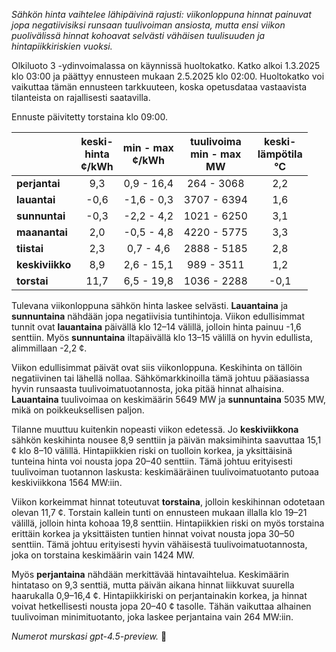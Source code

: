 *Sähkön hinta vaihtelee lähipäivinä rajusti: viikonloppuna hinnat painuvat jopa negatiivisiksi runsaan tuulivoiman ansiosta, mutta ensi viikon puolivälissä hinnat kohoavat selvästi vähäisen tuulisuuden ja hintapiikkiriskien vuoksi.*

Olkiluoto 3 -ydinvoimalassa on käynnissä huoltokatko. Katko alkoi 1.3.2025 klo 03:00 ja päättyy ennusteen mukaan 2.5.2025 klo 02:00. Huoltokatko voi vaikuttaa tämän ennusteen tarkkuuteen, koska opetusdataa vastaavista tilanteista on rajallisesti saatavilla.

Ennuste päivitetty torstaina klo 09:00.

|           | keski-<br>hinta<br>¢/kWh | min - max<br>¢/kWh | tuulivoima<br>min - max<br>MW | keski-<br>lämpötila<br>°C |
|:----------|:------------------------:|:------------------:|:---------------------------:|:-------------------------:|
| **perjantai**  |          9,3           |     0,9 - 16,4     |         264 - 3068          |            2,2            |
| **lauantai**   |          -0,6          |    -1,6 - 0,3      |         3707 - 6394         |            1,6            |
| **sunnuntai**  |          -0,3          |    -2,2 - 4,2      |         1021 - 6250         |            3,1            |
| **maanantai**  |          2,0           |    -0,5 - 4,8      |         4220 - 5775         |            3,3            |
| **tiistai**    |          2,3           |     0,7 - 4,6      |         2888 - 5185         |            2,8            |
| **keskiviikko**|          8,9           |     2,6 - 15,1     |          989 - 3511         |            1,2            |
| **torstai**    |          11,7          |     6,5 - 19,8     |         1036 - 2288         |           -0,1            |

Tulevana viikonloppuna sähkön hinta laskee selvästi. **Lauantaina** ja **sunnuntaina** nähdään jopa negatiivisia tuntihintoja. Viikon edullisimmat tunnit ovat **lauantaina** päivällä klo 12–14 välillä, jolloin hinta painuu -1,6 senttiin. Myös **sunnuntaina** iltapäivällä klo 13–15 välillä on hyvin edullista, alimmillaan -2,2 ¢.

Viikon edullisimmat päivät ovat siis viikonloppuna. Keskihinta on tällöin negatiivinen tai lähellä nollaa. Sähkömarkkinoilla tämä johtuu pääasiassa hyvin runsaasta tuulivoimatuotannosta, joka pitää hinnat alhaisina. **Lauantaina** tuulivoimaa on keskimäärin 5649 MW ja **sunnuntaina** 5035 MW, mikä on poikkeuksellisen paljon.

Tilanne muuttuu kuitenkin nopeasti viikon edetessä. Jo **keskiviikkona** sähkön keskihinta nousee 8,9 senttiin ja päivän maksimihinta saavuttaa 15,1 ¢ klo 8–10 välillä. Hintapiikkien riski on tuolloin korkea, ja yksittäisinä tunteina hinta voi nousta jopa 20–40 senttiin. Tämä johtuu erityisesti tuulivoiman tuotannon laskusta: keskimääräinen tuulivoimatuotanto putoaa keskiviikkona 1564 MW:iin.

Viikon korkeimmat hinnat toteutuvat **torstaina**, jolloin keskihinnan odotetaan olevan 11,7 ¢. Torstain kallein tunti on ennusteen mukaan illalla klo 19–21 välillä, jolloin hinta kohoaa 19,8 senttiin. Hintapiikkien riski on myös torstaina erittäin korkea ja yksittäisten tuntien hinnat voivat nousta jopa 30–50 senttiin. Tämä johtuu erityisesti hyvin vähäisestä tuulivoimatuotannosta, joka on torstaina keskimäärin vain 1424 MW.

Myös **perjantaina** nähdään merkittävää hintavaihtelua. Keskimäärin hintataso on 9,3 senttiä, mutta päivän aikana hinnat liikkuvat suurella haarukalla 0,9–16,4 ¢. Hintapiikkiriski on perjantainakin korkea, ja hinnat voivat hetkellisesti nousta jopa 20–40 ¢ tasolle. Tähän vaikuttaa alhainen tuulivoiman minimituotanto, joka laskee perjantaina vain 264 MW:iin.

*Numerot murskasi gpt-4.5-preview.* 💨
